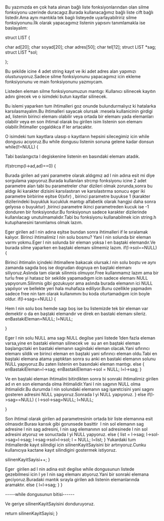 Bu yazımızda en çok hata alınan bağlı liste fonksiyonlarından olan silme fonksiyonu uzerinde duracagız.Burada kullanacağımız bağlı liste cift bağlı listedir.Ama aynı mantıkla tek baglı listeyede uyarlayabilririz silme fonksiyonunu.İlk olarak yapacagımız listenin yapısını tanımlamakla ise baslayalım:

struct LIST
{

char ad[20];
char soyad[20];
char adres[50];
char tel[12];
struct LIST *sag;
struct LIST *sol;

};

Bu şekilde icine 4 adet string kayıt ve iki adet adres alan yapımızı olusturuyoruz.Sadece silme fonksiyonunu yapacagımız icin ekleme fonksiyonunu ve main fonksiyonunu yazmıycam.

Listeden eleman silme fonksiyonumuzun mantıgı: Kullanıcı silinecek kayıtın adını girecek ve o isimdeki butun kayıtlar silinecek.

Bu islemi yaparken tum ihtimalleri goz onunde bulundurmalıyız ki hatalarka karsılasmayalım.Bu ihtimalleri sayacak olursak :mesela kullanicinin girdigi ad, listenin birinci elemanı olabilir veya ortada bir elemanı yada elemanları olabilir veya en son ihtimal olarak bu girilen isim listenin son elemanı olabilir.İhtimaller çogaldıkca if ler artacaktır.

O isimdeki tum kayıtlara ulasıp o kayıtların hepsini silecegimiz icin while dongusu acıyoruz.Bu while dongusu listenin sonuna gelene kadar donsun
while(l!=NULL)
{

Tabi baslangıcta l degiskenine listenin en basındaki elemanı atadık.


if(strcmp(l-&gt;ad,ad)==0)
{

Burada girilen ad yani parametre olarak aldıgmız ad l nin adına esit mi diye sorgulama yapıyoruz.Burada kullanılan strcmp fonksiyonu icine 2 adet parametre alan tabi bu parametreler char dizileri olmak zorunda,sonra bu aldıgı iki karakter dizisini karsılastıran ve karsılastırma sonucu eger iki parametre birbirine eşitse 0(sıfır) , birinci parametre buyukse 1 (karakter dizilerindeki buyukluk kucukluk mantıgı alfabetik olarak hangjsi daha sonra gelyosa o buyuktur) ,birinci parametre ikinci parametreden kucuk ise -1 donduren bir fonksiyondur.Bu fonksiyonun sadece karakter dizilerinde kullanılacagı unutulmamalıdır.Tabi bu fonksiyonu kullanabilmek icin string.h kutuphanesini tanımlamıs olmak lazım.

Eger girilen ad l nin adına eşitse bundan sonra ihtimalleri if le sıralamak kalıyor.
Birinci ihtimalimiz l nin solu bosmu? Yani l nin solunda bir eleman varmı yokmu.Eger l nin solunda bir eleman yoksa l en baştaki elemandır.Ve burada silme yaparken en baştaki elemanı silmemiz lazım.
if(l-&gt;sol==NULL)
{

Birinci ihtimalin içindeki ihtimallere bakacak olursak.l nin solu boştu ve aynı zamanda sagıda boş ise dogrudan dogruya en baştaki elemanı siliyoruz.Aslında tam olarak silinmis olmuyor.Free kullanmamız lazım ama bir turlu free yi hatasız bir sekilde yapamadıgım icin sadece elemanı NULL yapıyorum.Silinmis gibi gozukuyor ama aslında burada elemanın ici NULL yapılıyor ve bellekte yeri hala muhafaza ediliyor.Bunu ozellikle yapmadım sadece free nin tam olarak kullanımını bu koda oturtamadıgım icin boyle oldur.
if(l-&gt;sag==NULL)
{

Hem l nin solu bos hemde sagı boş ise bu listemizde tek bir eleman var demektir o da en baştaki elemandır ve direk en bastaki elemanı sileriz.
enBastakiEleman=NULL;
l=NULL;

}

Eger l nin solu NULL ama sagı NULL degilse yani listede 1den fazla eleman varsa,yine en bastaki eleman silinecek ve  su an en baştaki eleman başlangıctaki en bastaki elemanın sagindaki eleman olacak.Yani sıfırıncı elemanı sildik ve birinci eleman en baştaki yani sıfırıncı eleman oldu.Tabi en baştaki elemana atama yaptıktan sonra su anki en bastaki elemanın solunu NULL yapıyoruz.Bu zaten listenin en basındaki eleman mantıgı.
else
{
enBastakiEleman=l-&gt;sag;
enBastakiEleman-&gt;sol = NULL;
l=l-&gt;sag;
}

Ve en baştaki eleman ihtimalini bitirdikten sonra bi sonraki ihtimalimiz girilen ad ın en son elemanda olma ihtimalidir.Yani l nin sagının NULL olma ihtimalidir.Bu durumda l nin solundaki elemanın sag işaretcisini yani sagını gosteren adresini NULL yapıyoruz.Sonrada l yi NULL yapıyoruz.
}
else if(l-&gt;sag==NULL)
{
l-&gt;sol-&gt;sag=NULL;
l=NULL;

}

Son ihtimal olarak girilen ad parametresinin ortada bir liste elemanına esit olmasıdır.Burası karısık gibi gorunsede basittir  l nin sol elemanın sag adresine l nin sag adresini, l nin sag elemanının sol adresinede l nin sol adresini atyoruz
ve sonuctada l yi NULL yapyoruz.
else
{
list = l-&gt;sag;
l-&gt;sol-&gt;sag=l-&gt;sag;
l-&gt;sag-&gt;sol=l-&gt;sol;
l = NULL;
l=list;
}
Yukardaki tum ihtimallerde kayıt silindigi icin silinenKayitSayisini bir artırıyoruz.Cunku kullanıcıya kactane kayıt silindigini gostermek istiyoruz.


silinenKayitSayisi++;
}

Eger  girilen ad l nin adina esit degilse while dongusunun listede gezebilmesi icin l ye l nin sag elemanı atıyoruz.Yani bir sonraki elemana geciyoruz.Buradaki mantık sırayla girilen adı listenin elemanlarında aramaktır.
else
{
l=l-&gt;sag;
}
}

-----while dongusunun bitisi------

Ve geriye silinenKayitSayisini donduruyoruz.


return silinenKayitSayisi;
}